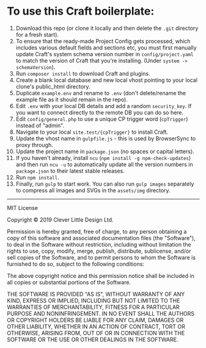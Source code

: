 To use this Craft boilerplate:
====================================

1. Download this repo (or clone it locally and then delete the `.git` directory for a fresh start).
1. To ensure that the ready-made Project Config gets processed, which includes various default fields and sections etc, you must first manually update Craft's system schema version number in `config/project.yaml` to match the version of Craft that you're installing. (Under `system -> schemaVersion`).
1. Run `composer install` to download Craft and plugins.
1. Create a blank local database and new local vhost pointing to your local clone's public_html directory.
1. Duplicate `example.env` and rename to `.env` (don't delete/rename the example file as it should remain in the repo).
1. Edit `.env` with your local DB details and add a random `security_key`. If you want to connect directly to the remote DB you can do so here.
1. Edit `config/general.php` to use a unique CP trigger word (`cpTrigger`) instead of "admin".
1. Navigate to your local `site.test/{cpTrigger}` to install Craft.
1. Update the vhost name in `gulpfile.js` - this is used by BrowserSync to proxy through.
1. Update the project name in `package.json` (no spaces or capital letters).
1. If you haven't already, install `ncu` (`npm install -g npm-check-updates`) and then run `ncu -u` to automatically update all the version numbers in `package.json` to their latest stable releases.
1. Run `npm install`.
1. Finally, run `gulp` to start work. You can also run `gulp images` separately to compress all images and SVGs in the `assets/img` directory.

-------------------------------------------

MIT License

Copyright &copy; 2019 Clever Little Design Ltd.

Permission is hereby granted, free of charge, to any person obtaining a copy
of this software and associated documentation files (the "Software"), to deal
in the Software without restriction, including without limitation the rights
to use, copy, modify, merge, publish, distribute, sublicense, and/or sell
copies of the Software, and to permit persons to whom the Software is
furnished to do so, subject to the following conditions:

The above copyright notice and this permission notice shall be included in all
copies or substantial portions of the Software.

THE SOFTWARE IS PROVIDED "AS IS", WITHOUT WARRANTY OF ANY KIND, EXPRESS OR
IMPLIED, INCLUDING BUT NOT LIMITED TO THE WARRANTIES OF MERCHANTABILITY,
FITNESS FOR A PARTICULAR PURPOSE AND NONINFRINGEMENT. IN NO EVENT SHALL THE
AUTHORS OR COPYRIGHT HOLDERS BE LIABLE FOR ANY CLAIM, DAMAGES OR OTHER
LIABILITY, WHETHER IN AN ACTION OF CONTRACT, TORT OR OTHERWISE, ARISING FROM,
OUT OF OR IN CONNECTION WITH THE SOFTWARE OR THE USE OR OTHER DEALINGS IN THE
SOFTWARE.